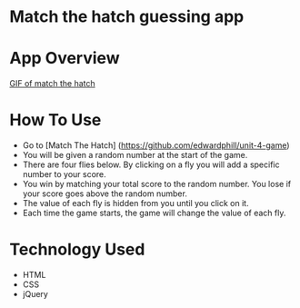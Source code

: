 # Match the hatch guessing app

# App Overview
 [GIF of match the hatch](https://media.giphy.com/media/U1V5C5DFdl3CrKFsp0/giphy.gif)

# How To Use
- Go to [Match The Hatch] (https://github.com/edwardphill/unit-4-game) 
- You will be given a random number at the start of the game.
- There are four flies below. By clicking on a fly you will add a specific number to your score.
- You win by matching your total score to the random number. You lose if your score goes above the random number.
- The value of each fly is hidden from you until you click on it.
- Each time the game starts, the game will change the value of each fly.

# Technology Used
- HTML
- CSS
- jQuery
